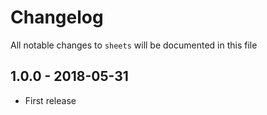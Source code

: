 # Changelog

All notable changes to `sheets` will be documented in this file

## 1.0.0 - 2018-05-31
- First release

